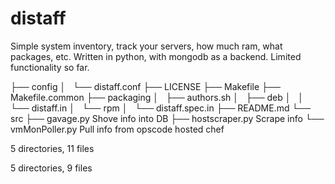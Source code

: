 distaff
=======

Simple system inventory, track your servers, how much ram, what packages, etc.
Written in python, with mongodb as a backend.
Limited functionality so far.


├── config
│   └── distaff.conf
├── LICENSE
├── Makefile
├── Makefile.common
├── packaging
│   ├── authors.sh
│   ├── deb
│   │   └── distaff.in
│   └── rpm
│       └── distaff.spec.in
├── README.md
└── src
    ├── gavage.py       Shove info into DB
    ├── hostscraper.py  Scrape info
    └── vmMonPoller.py  Pull info from opscode hosted chef

5 directories, 11 files

5 directories, 9 files
